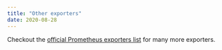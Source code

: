 ```yaml
---
title: "Other exporters"
date: 2020-08-28
---
```


Checkout the [official Prometheus exporters list](https://prometheus.io/docs/instrumenting/exporters/#exporters-and-integrations) for many more exporters.
